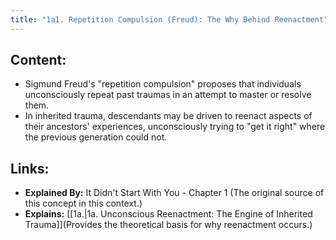```yaml
---
title: "1a1. Repetition Compulsion (Freud): The Why Behind Reenactment"
---
```

## Content:
- Sigmund Freud's "repetition compulsion" proposes that individuals unconsciously repeat past traumas in an attempt to master or resolve them. 
- In inherited trauma, descendants may be driven to reenact aspects of their ancestors' experiences, unconsciously trying to "get it right" where the previous generation could not.

## Links:
- **Explained By:** It Didn't Start With You - Chapter 1 (The original source of this concept in this context.)
- **Explains:** [[1a.|1a. Unconscious Reenactment: The Engine of Inherited Trauma]](Provides the theoretical basis for why reenactment occurs.)

